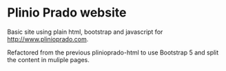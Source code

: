 # Plinio Prado website

Basic site using plain html, bootstrap and javascript for <http://www.plinioprado.com>.

Refactored from the previous plinioprado-html to use Bootstrap 5 and split the content in muliple pages.
